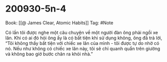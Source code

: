 # 200930-5n-4

Book: [[@ James Clear, Atomic Habits]]
Tag: #Note

Có lần tôi được nghe một câu chuyện về một người đàn ông phải ngồi xe lăn. Khi có ai đó hỏi ông ấy là có bất tiện khi sử dụng không, ông đã trả lời, “Tôi không thấy bất tiện với chiếc xe lăn của mình - tôi được tự do nhờ có nó. Nếu như không có chiếc xe lăn này, tôi sẽ chỉ quanh quẩn trên giường và không bao giờ bước chân ra khỏi nhà.”